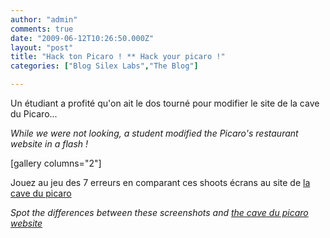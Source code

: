 ```yaml
---
author: "admin"
comments: true
date: "2009-06-12T10:26:50.000Z"
layout: "post"
title: "Hack ton Picaro ! ** Hack your picaro !"
categories: ["Blog Silex Labs","The Blog"]

---
```

Un étudiant a profité qu'on ait le dos tourné pour modifier le site de la cave du Picaro...




_While we were not looking, a student modified the Picaro's restaurant website in a flash !_



[gallery columns="2"]


Jouez au jeu des 7 erreurs en comparant ces shoots écrans au site de [la cave du picaro](http://www.lacavedupicaro.com/#bar_a_tapas/montreuil/accueil)




_Spot the differences between these screenshots and [the cave du picaro website](http://www.lacavedupicaro.com/#bar_a_tapas/montreuil/accueil)_



